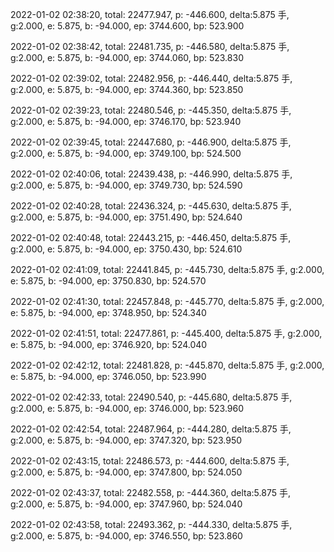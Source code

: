 2022-01-02 02:38:20, total: 22477.947, p: -446.600, delta:5.875 手, g:2.000, e: 5.875, b: -94.000, ep: 3744.600, bp: 523.900

2022-01-02 02:38:42, total: 22481.735, p: -446.580, delta:5.875 手, g:2.000, e: 5.875, b: -94.000, ep: 3744.060, bp: 523.830

2022-01-02 02:39:02, total: 22482.956, p: -446.440, delta:5.875 手, g:2.000, e: 5.875, b: -94.000, ep: 3744.360, bp: 523.850

2022-01-02 02:39:23, total: 22480.546, p: -445.350, delta:5.875 手, g:2.000, e: 5.875, b: -94.000, ep: 3746.170, bp: 523.940

2022-01-02 02:39:45, total: 22447.680, p: -446.900, delta:5.875 手, g:2.000, e: 5.875, b: -94.000, ep: 3749.100, bp: 524.500

2022-01-02 02:40:06, total: 22439.438, p: -446.990, delta:5.875 手, g:2.000, e: 5.875, b: -94.000, ep: 3749.730, bp: 524.590

2022-01-02 02:40:28, total: 22436.324, p: -445.630, delta:5.875 手, g:2.000, e: 5.875, b: -94.000, ep: 3751.490, bp: 524.640

2022-01-02 02:40:48, total: 22443.215, p: -446.450, delta:5.875 手, g:2.000, e: 5.875, b: -94.000, ep: 3750.430, bp: 524.610

2022-01-02 02:41:09, total: 22441.845, p: -445.730, delta:5.875 手, g:2.000, e: 5.875, b: -94.000, ep: 3750.830, bp: 524.570

2022-01-02 02:41:30, total: 22457.848, p: -445.770, delta:5.875 手, g:2.000, e: 5.875, b: -94.000, ep: 3748.950, bp: 524.340

2022-01-02 02:41:51, total: 22477.861, p: -445.400, delta:5.875 手, g:2.000, e: 5.875, b: -94.000, ep: 3746.920, bp: 524.040

2022-01-02 02:42:12, total: 22481.828, p: -445.870, delta:5.875 手, g:2.000, e: 5.875, b: -94.000, ep: 3746.050, bp: 523.990

2022-01-02 02:42:33, total: 22490.540, p: -445.680, delta:5.875 手, g:2.000, e: 5.875, b: -94.000, ep: 3746.000, bp: 523.960

2022-01-02 02:42:54, total: 22487.964, p: -444.280, delta:5.875 手, g:2.000, e: 5.875, b: -94.000, ep: 3747.320, bp: 523.950

2022-01-02 02:43:15, total: 22486.573, p: -444.600, delta:5.875 手, g:2.000, e: 5.875, b: -94.000, ep: 3747.800, bp: 524.050

2022-01-02 02:43:37, total: 22482.558, p: -444.360, delta:5.875 手, g:2.000, e: 5.875, b: -94.000, ep: 3747.960, bp: 524.040

2022-01-02 02:43:58, total: 22493.362, p: -444.330, delta:5.875 手, g:2.000, e: 5.875, b: -94.000, ep: 3746.550, bp: 523.860
